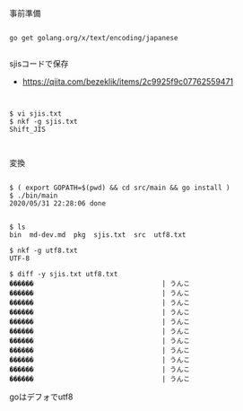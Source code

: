 事前準備

```

go get golang.org/x/text/encoding/japanese


```


sjisコードで保存
- https://qiita.com/bezeklik/items/2c9925f9c07762559471

```


$ vi sjis.txt
$ nkf -g sjis.txt
Shift_JIS



```


変換

```

$ ( export GOPATH=$(pwd) && cd src/main && go install )
$ ./bin/main
2020/05/31 22:28:06 done


$ ls
bin  md-dev.md  pkg  sjis.txt  src  utf8.txt

$ nkf -g utf8.txt
UTF-8

$ diff -y sjis.txt utf8.txt
������							      |	うんこ
������							      |	うんこ
������							      |	うんこ
������							      |	うんこ
������							      |	うんこ
������							      |	うんこ
������							      |	うんこ
������							      |	うんこ
������							      |	うんこ
������							      |	うんこ
������							      |	うんこ

```


goはデフォでutf8
